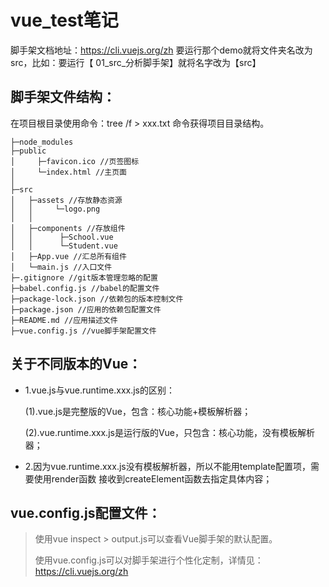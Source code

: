 # vue_test笔记
脚手架文档地址：https://cli.vuejs.org/zh
要运行那个demo就将文件夹名改为src，比如：要运行【 01_src_分析脚手架】就将名字改为【src】
## 脚手架文件结构：

在项目根目录使用命令：tree /f > xxx.txt 命令获得项目目录结构。

    ├─node_modules              
    ├─public
    │     ├─favicon.ico //页签图标
    │     └─index.html //主页面
    │      
    ├─src  
    │   ├─assets //存放静态资源
    │   │     └─logo.png
    │   │      
    │   ├─components //存放组件
    │   │      ├─School.vue
    │   │      └─Student.vue
    │   ├─App.vue //汇总所有组件
    │   └─main.js //入口文件
    ├─.gitignore //git版本管理忽略的配置
    ├─babel.config.js //babel的配置文件
    ├─package-lock.json //依赖包的版本控制文件
    ├─package.json //应用的依赖包配置文件
    ├─README.md //应用描述文件
    ├─vue.config.js //vue脚手架配置文件

## 关于不同版本的Vue：

  - 1.vue.js与vue.runtime.xxx.js的区别：
    
     (1).vue.js是完整版的Vue，包含：核心功能+模板解析器；
  
     (2).vue.runtime.xxx.js是运行版的Vue，只包含：核心功能，没有模板解析器；
  
  - 2.因为vue.runtime.xxx.js没有模板解析器，所以不能用template配置项，需要使用render函数
     接收到createElement函数去指定具体内容；

## vue.config.js配置文件：
> 使用vue inspect > output.js可以查看Vue脚手架的默认配置。
>
> 使用vue.config.js可以对脚手架进行个性化定制，详情见：https://cli.vuejs.org/zh


